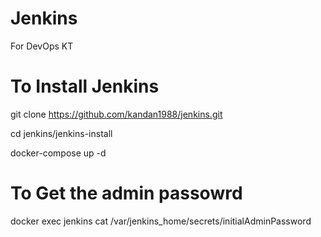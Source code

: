 # Jenkins

For DevOps KT


# To Install Jenkins 

git clone https://github.com/kandan1988/jenkins.git

cd jenkins/jenkins-install

docker-compose up -d


# To Get the admin passowrd

docker exec jenkins cat /var/jenkins_home/secrets/initialAdminPassword
